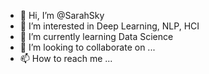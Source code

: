 - 👋 Hi, I’m @SarahSky
- 👀 I’m interested in Deep Learning, NLP, HCI
- 🌱 I’m currently learning Data Science
- 💞️ I’m looking to collaborate on ...
- 📫 How to reach me ...


